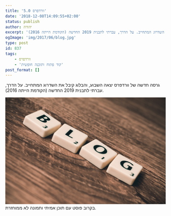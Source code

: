 ```yaml
---
title: 'וורדפרס 5.0'
date: '2018-12-08T14:09:55+02:00'
status: publish
author: יהודה
excerpt: 'גרסה חדשה של וורדפרס יצאה השבוע, והבלוג קיבל את השדרוג המתחייב. על הדרך, עברתי לתבנית 2019 החדשה (הקודמת הייתה 2016).'
ogImage: 'img/2017/06/blog.jpg'
type: post
id: 837
tags:
    - וורדפרס
    - 'קוד פתוח ותוכנה חופשית'
post_format: []
---
```

גרסה חדשה של וורדפרס יצאה השבוע, והבלוג קיבל את השדרוג המתחייב. על הדרך, עברתי לתבנית 2019 החדשה (הקודמת הייתה 2016).

![](/img/2017/06/blog.jpg)
בקרוב פוסט עם תוכן אמיתי ותמונה לא ממוחזרת.

